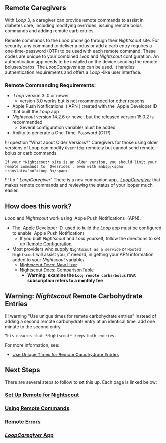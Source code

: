 ## Remote Caregivers

With&nbsp;_<span translate="no">Loop</span>_&nbsp;3, a caregiver can provide remote commands to assist in diabetes care, including modifying overrides, issuing remote bolus commands and adding remote carb entries.

Remote commands to the&nbsp;_<span translate="no">Loop</span>_&nbsp;phone go through their *Nightscout* site. For security, any command to deliver a bolus or add a carb entry requires a one-time-password (OTP) to be used with each remote command. These codes are unique to your combined&nbsp;_<span translate="no">Loop</span>_&nbsp;and *Nightscout* configuration. An authentication app needs to be installed on the device sending the remote boluses/carbs. The *LoopCaregiver* app can be used. It handles authentication requirements and offers a&nbsp;_<span translate="no">Loop</span>_&nbsp;-like user interface.

### Remote Commanding Requirements:

* &nbsp;_<span translate="no">Loop</span>_&nbsp;version 3..0 or newer
    * version 3.0 works but is not recommended for other reasons
* <span translate="no">Apple Push Notifications</span>&nbsp; (</span>&nbsp;APN</span>&nbsp;) created with the &nbsp;<span translate="no">Apple Developer ID</span>&nbsp; that built the&nbsp;_<span translate="no">Loop</span>_&nbsp;app
* *Nightscout* version 14.2.6 or newer, but the released version 15.0.2 is recommended
    * Several configuration variables must be added
* Ability to generate a One-Time-Password (OTP)

!!! question "What about Older Versions?"
    Caregivers for those using older versions of Loop can modify `Overrides` remotely but cannot send remote bolus or carb commands.

    If your *Nightscout* site is an older version, you should limit your remote commands to `Overrides`, even with &nbsp;<span translate="no">Loop 3</span>.

!!! tip "&nbsp;*LoopCaregiver*"
    There is a new companion app, &nbsp;[*LoopCaregiver*](loop-caregiver.md) that makes remote commands and reviewing the status of your looper much easier.

## How does this work?

_<span translate="no">Loop</span>_&nbsp;and *Nightscout* work using &nbsp;<span translate="no">Apple Push Notifications</span>&nbsp; (APN).

* The &nbsp;<span translate="no">Apple Developer ID</span>&nbsp; used to build the&nbsp;_<span translate="no">Loop</span>_&nbsp;app must be configured to enable &nbsp;<span translate="no">Apple Push Notifications</span>
    * If you built *Nightscout* and&nbsp;_<span translate="no">Loop</span>_&nbsp;yourself, follow the directions to set up [Remote Configuration](remote-config.md)
* Most providers who supply `Nightscout as a service` or `Hosted Nightscout` will assist you, if needed, in getting your APN information added to your *Nightscout* variables
    * [Nightscout Docs: New User](https://nightscout.github.io/nightscout/new_user)
    * [Nightscout Docs: Comparison Table](https://nightscout.github.io/nightscout/new_user/#vendors-comparison-table)
        * **Warning: examine the `Loop remote carbs/bolus` row: subscription refers to a monthly fee**

## Warning: *Nightscout* Remote Carbohydrate Entries

!!! warning "Use unique times for remote carbohydrate entries"
    Instead of adding a second remote carbohydrate entry at an identical time, add one minute to the second entry.

    This ensures that *Nightscout* keeps both entries.

For more information, see:

* [Use Unique Times for Remote Carbohydrate Entries](remote-commands.md#use-unique-times-for-remote-carbohydrate-entries)


## Next Steps

There are several steps to follow to set this up. Each page is linked below:

### [Set Up Remote for Nightscout](remote-config.md)

### [Using Remote Commands](remote-commands.md)

### [Remote Errors](remote-errors.md)

### [*LoopCaregiver* App](loop-caregiver.md)
